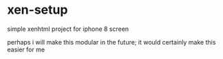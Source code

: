 # xen-setup
simple xenhtml project for iphone 8 screen

perhaps i will make this modular in the future; it would certainly make this easier for me
